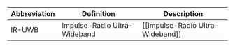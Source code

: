 
| Abbreviation | Definition                   | Description                      |
| ------------ | ---------------------------- | -------------------------------- |
| IR-UWB       | Impulse-Radio Ultra-Wideband | [[Impulse-Radio Ultra-Wideband]] |

